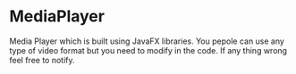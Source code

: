 # MediaPlayer
Media Player which is built using JavaFX libraries.
You pepole can use any type of video format but you need to modify in the code.
If any thing wrong feel free to notify.
